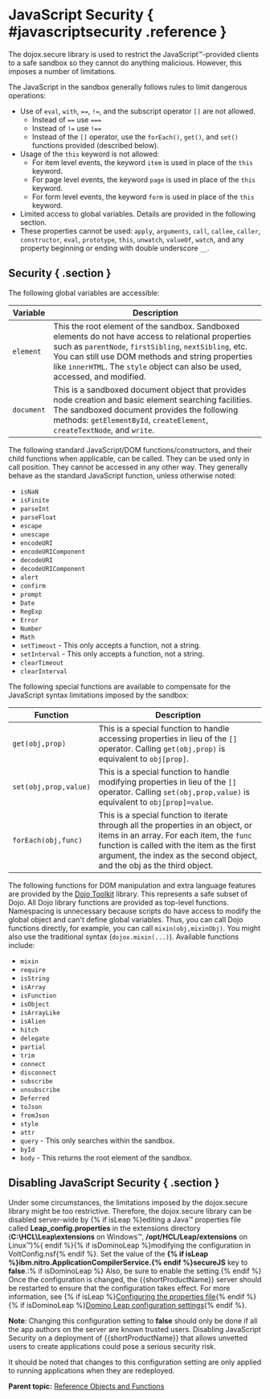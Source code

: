 # JavaScript Security { #javascriptsecurity .reference }

The dojox.secure library is used to restrict the JavaScript™-provided clients to a safe sandbox so they cannot do anything malicious. However, this imposes a number of limitations.

The JavaScript in the sandbox generally follows rules to limit dangerous operations:

-   Use of `eval`, `with`, `==`, `!=`, and the subscript operator `[]` are not allowed.
    -   Instead of `==` use `===`
    -   Instead of `!=` use `!==`
    -   Instead of the `[]` operator, use the `forEach()`, `get()`, and `set()` functions provided (described below).
-   Usage of the `this` keyword is not allowed:
    -   For item level events, the keyword `item` is used in place of the `this` keyword.
    -   For page level events, the keyword `page` is used in place of the `this` keyword.
    -   For form level events, the keyword `form` is used in place of the `this` keyword.
-   Limited access to global variables. Details are provided in the following section.
-   These properties cannot be used: `apply`, `arguments`, `call`, `callee`, `caller`, `constructor`, `eval`, `prototype`, `this`, `unwatch`, `valueOf`, `watch`, and any property beginning or ending with double underscore `__`.

## Security { .section }

The following global variables are accessible:

|Variable|Description|
|--------|-----------|
|`element`|This the root element of the sandbox. Sandboxed elements do not have access to relational properties such as `parentNode`, `firstSibling`, `nextSibling`, etc. You can still use DOM methods and string properties like `innerHTML`. The `style` object can also be used, accessed, and modified.|
|`document`|This is a sandboxed document object that provides node creation and basic element searching facilities. The sandboxed document provides the following methods: `getElementById`, `createElement`, `createTextNode`, and `write`.|

The following standard JavaScript/DOM functions/constructors, and their child functions when applicable, can be called. They can be used only in call position. They cannot be accessed in any other way. They generally behave as the standard JavaScript function, unless otherwise noted:

-   `isNaN`
-   `isFinite`
-   `parseInt`
-   `parseFloat`
-   `escape`
-   `unescape`
-   `encodeURI`
-   `encodeURIComponent`
-   `decodeURI`
-   `decodeURIComponent`
-   `alert`
-   `confirm`
-   `prompt`
-   `Date`
-   `RegExp`
-   `Error`
-   `Number`
-   `Math`
-   `setTimeout` - This only accepts a function, not a string.
-   `setInterval` - This only accepts a function, not a string.
-   `clearTimeout`
-   `clearInterval`

The following special functions are available to compensate for the JavaScript syntax limitations imposed by the sandbox:

|Function|Description|
|--------|-----------|
|`get(obj,prop)`|This is a special function to handle accessing properties in lieu of the `[]` operator. Calling `get(obj,prop)` is equivalent to `obj[prop]`.|
|`set(obj,prop,value)`|This is a special function to handle modifying properties in lieu of the `[]` operator. Calling `set(obj,prop,value)` is equivalent to `obj[prop]=value`.|
|`forEach(obj,func)`|This is a special function to iterate through all the properties in an object, or items in an array. For each item, the `func` function is called with the item as the first argument, the index as the second object, and the obj as the third object.|

The following functions for DOM manipulation and extra language features are provided by the [Dojo Toolkit](https://dojotoolkit.org/) library. This represents a safe subset of Dojo. All Dojo library functions are provided as top-level functions. Namespacing is unnecessary because scripts do have access to modify the global object and can't define global variables. Thus, you can call Dojo functions directly, for example, you can call `mixin(obj,mixinObj)`. You might also use the traditional syntax \(`dojox.mixin(...)`\). Available functions include:

-   `mixin`
-   `require`
-   `isString`
-   `isArray`
-   `isFunction`
-   `isObject`
-   `isArrayLike`
-   `isAlien`
-   `hitch`
-   `delegate`
-   `partial`
-   `trim`
-   `connect`
-   `disconnect`
-   `subscribe`
-   `unsubscribe`
-   `Deferred`
-   `toJson`
-   `fromJson`
-   `style`
-   `attr`
-   `query` - This only searches within the sandbox.
-   `byId`
-   `body` - This returns the root element of the sandbox.

## Disabling JavaScript Security { .section }

Under some circumstances, the limitations imposed by the dojox.secure library might be too restrictive. Therefore, the dojox.secure library can be disabled server-wide by {% if isLeap %}editing a Java™ properties file called **Leap\_config.properties** in the extensions directory \(**C:\\HCL\\Leap\\extensions** on Windows™, **/opt/HCL/Leap/extensions** on Linux™\)%{ endif %}{% if isDominoLeap %}modifying the configuration in VoltConfig.nsf{% endif %}. Set the value of the **{% if isLeap %}ibm.nitro.ApplicationCompilerService.{% endif %}secureJS** key to **false**.:% if isDominoLeap %} Also, be sure to enable the setting.{% endif %} Once the configuration is changed, the {{shortProductName}} server should be restarted to ensure that the configuration takes effect. For more information, see {% if isLeap %}[Configuring the properties file](co_configuring_the_properties_file.md){% endif %}{% if isDominoLeap %}[Domino Leap configuration settings](dleap_config_settings.md){% endif %}.

**Note**: Changing this configuration setting to **false** should only be done if all the app authors on the server are known trusted users. Disabling JavaScript Security on a deployment of {{shortProductName}} that allows unvetted users to create applications could pose a serious security risk.

It should be noted that changes to this configuration setting are only applied to running applications when they are redeployed. 

**Parent topic:** [Reference Objects and Functions](ref_jsapi_objects_and_functions.md)

